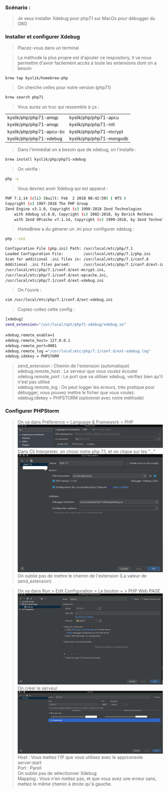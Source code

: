 ### Scénario : 

> Je veux installer Xdebug pour php7.1 sur MacOs pour débugger du ORO

### Installer et configurer Xdebug 

> Placez-vous dans un terminal

 
> La méthode la plus propre est d'ajouter ce respository, Il va nous permettre d'avoir facilement accès à toute les extensions dont on a besoin
```bash
brew tap kyslik/homebrew-php
```
>On cherche celles pour notre version (php7.1)

```bash
brew search php71
```
> Vous aurez un truc qui ressemble à ça :

|   |   | 
|---|---|
| kyslik/php/php71-amqp | kyslik/php/php71-apcu | 
| kyslik/php/php71-amqp | kyslik/php/php71-intl |  
| kyslik/php/php71-apcu-bc |  kyslik/php/php71-mcrypt |   
| kyslik/php/php71-xdebug | kyslik/php/php71-mongodb |   

> Dans l'immédiat on a besoin que de xdebug, on l'installe :

```bash
brew install kyslik/php/php71-xdebug
```
> On vérifie :
```bash
php -v
```
> Vous devriez avoir Xdebug qui est apparut : 

```bash
PHP 7.1.14 (cli) (built: Feb  2 2018 08:42:59) ( NTS )
Copyright (c) 1997-2018 The PHP Group
Zend Engine v3.1.0, Copyright (c) 1998-2018 Zend Technologies
    with Xdebug v2.6.0, Copyright (c) 2002-2018, by Derick Rethans
    with Zend OPcache v7.1.14, Copyright (c) 1999-2018, by Zend Technologies
```
> HomeBrew a du génerer un .ini pour configurer xdebug :
```bash
php --ini
```

```bash
Configuration File (php.ini) Path: /usr/local/etc/php/7.1
Loaded Configuration File:         /usr/local/etc/php/7.1/php.ini
Scan for additional .ini files in: /usr/local/etc/php/7.1/conf.d
Additional .ini files parsed:      /usr/local/etc/php/7.1/conf.d/ext-intl.ini,
/usr/local/etc/php/7.1/conf.d/ext-mcrypt.ini,
/usr/local/etc/php/7.1/conf.d/ext-opcache.ini,
/usr/local/etc/php/7.1/conf.d/ext-xdebug.ini
```
> On l'ouvre : 

```bash
vim /usr/local/etc/php/7.1/conf.d/ext-xdebug.ini
```

> Copiez-collez cette config : 

```bash
[xdebug]
zend_extension="/usr/local/opt/php71-xdebug/xdebug.so" 

xdebug.remote_enable=1
xdebug.remote_host= 127.0.0.1
xdebug.remote_port=9001
xdebug.remote_log ="/usr/local/etc/php/7.1/conf.d/ext-xdebug.log"
xdebug.idekey = PHPSTORM
```

> zend_extension : Chemin de l'extension (automatique)   
> xdebug.remote_host : Le serveur que vous voulez écouter    
> xdebug.remote_port : Le port que va utiliser xdebug, vérifiez bien qu'il n'est pas utilisé    
> xdebug.remote_log : On peut logger les erreurs, très pratique pour débugger, vous pouvez mettre le ficher que vous voulez.   
> xdebug.idekey = PHPSTORM (optionnel avec notre méthode)

### Configurer PHPStorm
> On va dans Préference > Language & Framework > PHP   
![](/Assets/images/xdebug/xdebugPhpPreference.png)   
> Dans Cli Interpreter, on choisi notre php 7.1, et on clique sur les "..."   
![](/Assets/images/xdebug/xdebugPhpSettings.png)      
> On oublie pas de mettre le chemin de l'extension (La valeur de zend_extension)

> On va dans Run > Edit Configuration > Le bouton + > PHP Web PAGE      
![](/Assets/images/xdebug/xebugWebPage.png)   
>On créer le serveur   
![](/Assets/images/xdebug/xdebugServer.png)      
> Host : Vous mettez l'IP que vous utilisez avec le app/console server:start   
> Port : Pareil   
> On oublie pas de sélectionner Xdebug   
> Mapping : Vous n'en mettez pas, et que vous avez une erreur sans, mettez le même chemin à droite qu'à gauche.





 


